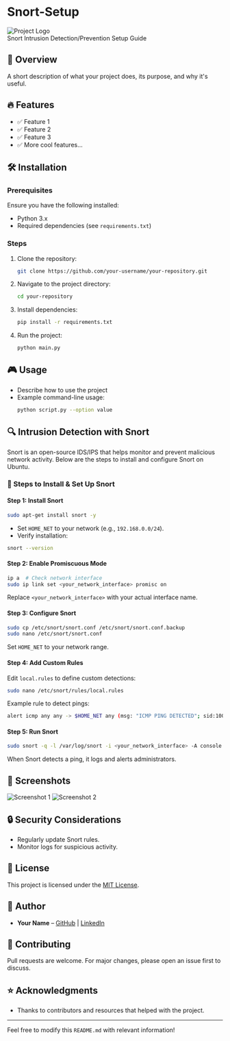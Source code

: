 # Snort-Setup

![Project Logo](https://your-image-link.com)  
Snort Intrusion Detection/Prevention Setup Guide

## 🚀 Overview
A short description of what your project does, its purpose, and why it's useful.

## 🔥 Features
- ✅ Feature 1
- ✅ Feature 2
- ✅ Feature 3
- ✅ More cool features...

## 🛠️ Installation
### Prerequisites
Ensure you have the following installed:
- Python 3.x
- Required dependencies (see `requirements.txt`)

### Steps
1. Clone the repository:
   ```bash
   git clone https://github.com/your-username/your-repository.git
   ```
2. Navigate to the project directory:
   ```bash
   cd your-repository
   ```
3. Install dependencies:
   ```bash
   pip install -r requirements.txt
   ```
4. Run the project:
   ```bash
   python main.py
   ```

## 🎮 Usage
- Describe how to use the project
- Example command-line usage:
   ```bash
   python script.py --option value
   ```

## 🔍 Intrusion Detection with Snort
Snort is an open-source IDS/IPS that helps monitor and prevent malicious network activity. Below are the steps to install and configure Snort on Ubuntu.

### 📌 Steps to Install & Set Up Snort
#### Step 1: Install Snort
```bash
sudo apt-get install snort -y
```
- Set `HOME_NET` to your network (e.g., `192.168.0.0/24`).
- Verify installation:
```bash
snort --version
```

#### Step 2: Enable Promiscuous Mode
```bash
ip a  # Check network interface
sudo ip link set <your_network_interface> promisc on
```
Replace `<your_network_interface>` with your actual interface name.

#### Step 3: Configure Snort
```bash
sudo cp /etc/snort/snort.conf /etc/snort/snort.conf.backup
sudo nano /etc/snort/snort.conf
```
Set `HOME_NET` to your network range.

#### Step 4: Add Custom Rules
Edit `local.rules` to define custom detections:
```bash
sudo nano /etc/snort/rules/local.rules
```
Example rule to detect pings:
```bash
alert icmp any any -> $HOME_NET any (msg: "ICMP PING DETECTED"; sid:1000001; rev:1;)
```

#### Step 5: Run Snort
```bash
sudo snort -q -l /var/log/snort -i <your_network_interface> -A console -c /etc/snort/snort.conf
```
When Snort detects a ping, it logs and alerts administrators.

## 📸 Screenshots
![Screenshot 1](https://your-image-link.com)
![Screenshot 2](https://your-image-link.com)

## 🔒 Security Considerations
- Regularly update Snort rules.
- Monitor logs for suspicious activity.

## 📜 License
This project is licensed under the [MIT License](LICENSE).

## 👤 Author
- **Your Name** – [GitHub](https://github.com/your-username) | [LinkedIn](https://linkedin.com/in/your-profile)

## 🤝 Contributing
Pull requests are welcome. For major changes, please open an issue first to discuss.

## ⭐ Acknowledgments
- Thanks to contributors and resources that helped with the project.

---
Feel free to modify this `README.md` with relevant information!
